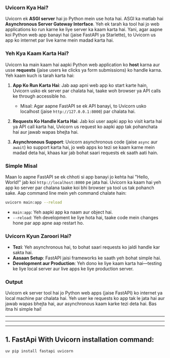 ### **Uvicorn Kya Hai?**
Uvicorn ek **ASGI server** hai jo Python mein use hota hai. ASGI ka matlab hai **Asynchronous Server Gateway Interface**. Yeh ek tarah ka tool hai jo web applications ko run karne ke liye server ka kaam karta hai. Yani, agar aapne koi Python web app banayi hai (jaise FastAPI ya Starlette), to Uvicorn us app ko internet par live karne mein madad karta hai.

### **Yeh Kya Kaam Karta Hai?**
Uvicorn ka main kaam hai aapki Python web application ko **host** karna aur usse **requests** (jaise users ke clicks ya form submissions) ko handle karna. Yeh kaam kuch is tarah karta hai:

1. **App Ko Run Karta Hai**: Jab aap apni web app ko start karte hain, Uvicorn usko ek server par chalata hai, taake woh browser ya API calls ke through accessible ho.
   - Misal: Agar aapne FastAPI se ek API banayi, to Uvicorn usko localhost (jaise `http://127.0.0.1:8000`) par chalata hai.

2. **Requests Ko Handle Karta Hai**: Jab koi user aapki app ko visit karta hai ya API call karta hai, Uvicorn us request ko aapki app tak pohanchata hai aur jawab wapas bhejta hai.

3. **Asynchronous Support**: Uvicorn asynchronous code (jaise `async` aur `await`) ko support karta hai, jo web apps ko tezi se kaam karne mein madad deta hai, khaas kar jab bohat saari requests ek saath aati hain.

### **Simple Misal**
Maan lo aapne FastAPI se ek chhoti si app banayi jo kehta hai "Hello, World!" jab koi `http://localhost:8000` pe jata hai. Uvicorn ka kaam hai yeh app ko server par chalana taake koi bhi browser ya tool us tak pohanch sake. Aap command line mein yeh command chalate hain:
```bash
uvicorn main:app --reload
```
- `main:app`: Yeh aapki app ka naam aur object hai.
- `--reload`: Yeh development ke liye hota hai, taake code mein changes hone par app apne aap restart ho.

### **Uvicorn Kyun Zaroori Hai?**
- **Tezi**: Yeh asynchronous hai, to bohat saari requests ko jaldi handle kar sakta hai.
- **Aasaan Setup**: FastAPI jaisi frameworks ke saath yeh bohat simple hai.
- **Development aur Production**: Yeh dono ke liye kaam karta hai—testing ke liye local server aur live apps ke liye production server.

### **Output**
Uvicorn ek server tool hai jo Python web apps (jaise FastAPI) ko internet ya local machine par chalata hai. Yeh user ke requests ko app tak le jata hai aur jawab wapas bhejta hai, aur asynchronous kaam karke tezi deta hai. Bas itna hi simple hai!


-----------
-----------
-----------

##  1. FastApi With Uvicorn installation command:
```python
uv pip install fastapi uvicorn
```

